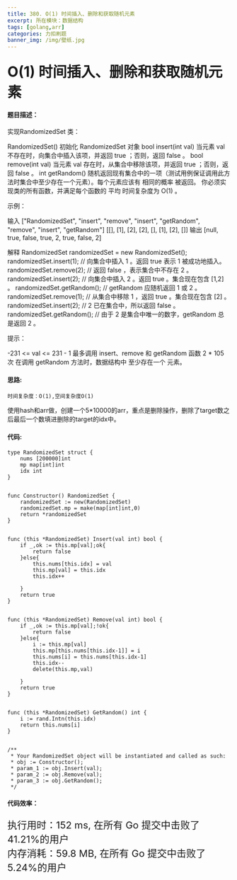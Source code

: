 ```yaml
---
title: 380. O(1) 时间插入、删除和获取随机元素
excerpt: 所在模块：数据结构
tags: [golang,arr]
categories: 力扣刷题
banner_img: /img/壁纸.jpg
---
```


### <font size=6px>O(1) 时间插入、删除和获取随机元素</font>

#### 题目描述：

实现RandomizedSet 类：

RandomizedSet() 初始化 RandomizedSet 对象
bool insert(int val) 当元素 val 不存在时，向集合中插入该项，并返回 true ；否则，返回 false 。
bool remove(int val) 当元素 val 存在时，从集合中移除该项，并返回 true ；否则，返回 false 。
int getRandom() 随机返回现有集合中的一项（测试用例保证调用此方法时集合中至少存在一个元素）。每个元素应该有 相同的概率 被返回。
你必须实现类的所有函数，并满足每个函数的 平均 时间复杂度为 O(1) 。

 

示例：

输入
["RandomizedSet", "insert", "remove", "insert", "getRandom", "remove", "insert", "getRandom"]
[[], [1], [2], [2], [], [1], [2], []]
输出
[null, true, false, true, 2, true, false, 2]

解释
RandomizedSet randomizedSet = new RandomizedSet();
randomizedSet.insert(1); // 向集合中插入 1 。返回 true 表示 1 被成功地插入。
randomizedSet.remove(2); // 返回 false ，表示集合中不存在 2 。
randomizedSet.insert(2); // 向集合中插入 2 。返回 true 。集合现在包含 [1,2] 。
randomizedSet.getRandom(); // getRandom 应随机返回 1 或 2 。
randomizedSet.remove(1); // 从集合中移除 1 ，返回 true 。集合现在包含 [2] 。
randomizedSet.insert(2); // 2 已在集合中，所以返回 false 。
randomizedSet.getRandom(); // 由于 2 是集合中唯一的数字，getRandom 总是返回 2 。


提示：

-231 <= val <= 231 - 1
最多调用 insert、remove 和 getRandom 函数 2 * 105 次
在调用 getRandom 方法时，数据结构中 至少存在一个 元素。



#### 思路:

```
时间复杂度：O(1),空间复杂度O(1)
```

使用hash和arr做，创建一个5*10000的arr，重点是删除操作，删除了target数之后最后一个数填进删除的target的idx中。

#### 代码:

```golang
type RandomizedSet struct {
    nums [200000]int
    mp map[int]int
    idx int
}


func Constructor() RandomizedSet {
    randomizedSet := new(RandomizedSet)
    randomizedSet.mp = make(map[int]int,0)
    return *randomizedSet
}


func (this *RandomizedSet) Insert(val int) bool {
    if _,ok := this.mp[val];ok{
        return false
    }else{
        this.nums[this.idx] = val
        this.mp[val] = this.idx
        this.idx++
        
    }
    return true
}


func (this *RandomizedSet) Remove(val int) bool {
    if _,ok := this.mp[val];!ok{
        return false
    }else{
        i := this.mp[val]
        this.mp[this.nums[this.idx-1]] = i
        this.nums[i] = this.nums[this.idx-1]
        this.idx--
        delete(this.mp,val)
        
    }
    return true
}


func (this *RandomizedSet) GetRandom() int {
    i := rand.Intn(this.idx)
    return this.nums[i]
}


/**
 * Your RandomizedSet object will be instantiated and called as such:
 * obj := Constructor();
 * param_1 := obj.Insert(val);
 * param_2 := obj.Remove(val);
 * param_3 := obj.GetRandom();
 */
```

#### 代码效率：

<p class="note note-primary"; style="font-size:22px">
   执行用时：152 ms, 在所有 Go 提交中击败了41.21%的用户<br>
   内存消耗：59.8 MB, 在所有 Go 提交中击败了5.24%的用户
</p>



